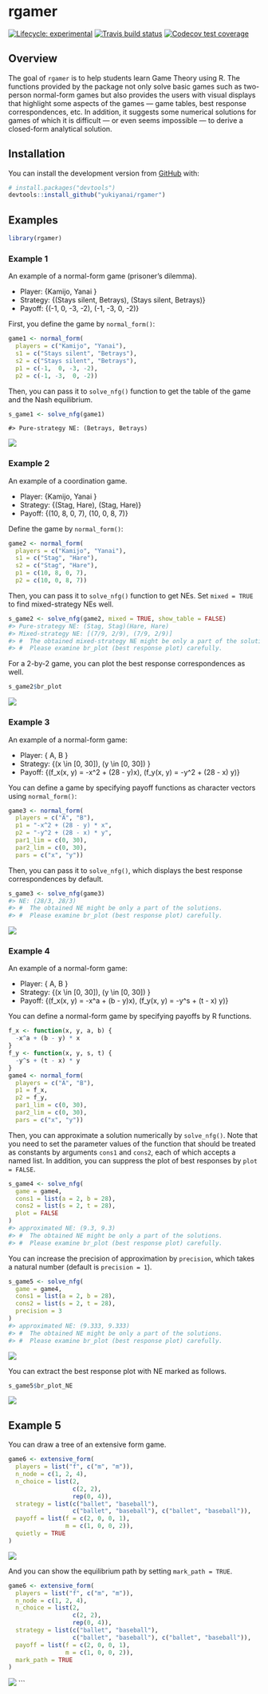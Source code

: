 
<!-- README.md is generated from README.Rmd. Please edit that file -->

# rgamer

<!-- badges: start -->

[![Lifecycle:
experimental](https://img.shields.io/badge/lifecycle-experimental-orange.svg)](https://www.tidyverse.org/lifecycle/#experimental)
[![Travis build
status](https://travis-ci.org/yukiyanai/rgamer.svg?branch=master)](https://travis-ci.org/yukiyanai/rgamer)
[![Codecov test
coverage](https://codecov.io/gh/yukiyanai/rgamer/branch/master/graph/badge.svg)](https://codecov.io/gh/yukiyanai/rgamer?branch=master)
<!-- badges: end -->

## Overview

The goal of `rgamer` is to help students learn Game Theory using R. The
functions provided by the package not only solve basic games such as
two-person normal-form games but also provides the users with visual
displays that highlight some aspects of the games — game tables, best
response correspondences, etc. In addition, it suggests some numerical
solutions for games of which it is difficult — or even seems impossible
— to derive a closed-form analytical solution.

## Installation

<!--
#You can install the released version of rgamer from [CRAN](https://CRAN.R-project.org) with:

```r
install.packages("rgamer")
#> Warning: package 'rgamer' is not available (for R version 4.0.2)
```
-->

You can install the development version from
[GitHub](https://github.com/) with:

``` r
# install.packages("devtools")
devtools::install_github("yukiyanai/rgamer")
```

## Examples

``` r
library(rgamer)
```

### Example 1

An example of a normal-form game (prisoner’s dilemma).

  - Player: {Kamijo, Yanai }
  - Strategy: {(Stays silent, Betrays), (Stays silent, Betrays)}
  - Payoff: {(-1, 0, -3, -2), (-1, -3, 0, -2)}

First, you define the game by `normal_form()`:

``` r
game1 <- normal_form(
  players = c("Kamijo", "Yanai"),
  s1 = c("Stays silent", "Betrays"), 
  s2 = c("Stays silent", "Betrays"), 
  p1 = c(-1,  0, -3, -2), 
  p2 = c(-1, -3,  0, -2))
```

Then, you can pass it to `solve_nfg()` function to get the table of the
game and the Nash equilibrium.

``` r
s_game1 <- solve_nfg(game1)
```

    #> Pure-strategy NE: (Betrays, Betrays)

![](figs/eg1_table.png)

### Example 2

An example of a coordination game.

  - Player: {Kamijo, Yanai }
  - Strategy: {(Stag, Hare), (Stag, Hare)}
  - Payoff: {(10, 8, 0, 7), (10, 0, 8, 7)}

Define the game by `normal_form()`:

``` r
game2 <- normal_form(
  players = c("Kamijo", "Yanai"),
  s1 = c("Stag", "Hare"), 
  s2 = c("Stag", "Hare"), 
  p1 = c(10, 8, 0, 7), 
  p2 = c(10, 0, 8, 7))
```

Then, you can pass it to `solve_nfg()` function to get NEs. Set `mixed =
TRUE` to find mixed-strategy NEs well.

``` r
s_game2 <- solve_nfg(game2, mixed = TRUE, show_table = FALSE)
#> Pure-strategy NE: (Stag, Stag)(Hare, Hare)
#> Mixed-strategy NE: [(7/9, 2/9), (7/9, 2/9)]
#> #  The obtained mixed-strategy NE might be only a part of the solutions.
#> #  Please examine br_plot (best response plot) carefully.
```

For a 2-by-2 game, you can plot the best response correspondences as
well.

``` r
s_game2$br_plot
```

![](man/figures/README-unnamed-chunk-10-1.png)<!-- -->

### Example 3

An example of a normal-form game:

  - Player: { A, B }
  - Strategy: {\(x \in [0, 30]\), \(y \in [0, 30]\) }
  - Payoff: {\(f_x(x, y) = -x^2 + (28 - y)x\),
    \(f_y(x, y) = -y^2 + (28 - x) y\)}

You can define a game by specifying payoff functions as character
vectors using `normal_form()`:

``` r
game3 <- normal_form(
  players = c("A", "B"),
  p1 = "-x^2 + (28 - y) * x",
  p2 = "-y^2 + (28 - x) * y",
  par1_lim = c(0, 30),
  par2_lim = c(0, 30),
  pars = c("x", "y"))
```

Then, you can pass it to `solve_nfg()`, which displays the best response
correspondences by default.

``` r
s_game3 <- solve_nfg(game3)
#> NE: (28/3, 28/3)
#> #  The obtained NE might be only a part of the solutions.
#> #  Please examine br_plot (best response plot) carefully.
```

![](man/figures/README-unnamed-chunk-12-1.png)<!-- -->

### Example 4

An example of a normal-form game:

  - Player: { A, B }
  - Strategy: {\(x \in [0, 30]\), \(y \in [0, 30]\) }
  - Payoff: {\(f_x(x, y) = -x^a + (b - y)x\),
    \(f_y(x, y) = -y^s + (t - x) y\)}

You can define a normal-form game by specifying payoffs by R functions.

``` r
f_x <- function(x, y, a, b) {
  -x^a + (b - y) * x
}
f_y <- function(x, y, s, t) {
  -y^s + (t - x) * y
}
game4 <- normal_form(
  players = c("A", "B"),
  p1 = f_x,
  p2 = f_y,
  par1_lim = c(0, 30),
  par2_lim = c(0, 30),
  pars = c("x", "y"))
```

Then, you can approximate a solution numerically by `solve_nfg()`. Note
that you need to set the parameter values of the function that should be
treated as constants by arguments `cons1` and `cons2`, each of which
accepts a named list. In addition, you can suppress the plot of best
responses by `plot = FALSE`.

``` r
s_game4 <- solve_nfg(
  game = game4,
  cons1 = list(a = 2, b = 28),
  cons2 = list(s = 2, t = 28),
  plot = FALSE
)
#> approximated NE: (9.3, 9.3)
#> #  The obtained NE might be only a part of the solutions.
#> #  Please examine br_plot (best response plot) carefully.
```

You can increase the precision of approximation by `precision`, which
takes a natural number (default is `precision = 1`).

``` r
s_game5 <- solve_nfg(
  game = game4,
  cons1 = list(a = 2, b = 28),
  cons2 = list(s = 2, t = 28),
  precision = 3
)
#> approximated NE: (9.333, 9.333)
#> #  The obtained NE might be only a part of the solutions.
#> #  Please examine br_plot (best response plot) carefully.
```

![](man/figures/README-unnamed-chunk-15-1.png)<!-- -->

You can extract the best response plot with NE marked as follows.

``` r
s_game5$br_plot_NE
```

![](man/figures/README-unnamed-chunk-16-1.png)<!-- -->

## Example 5

You can draw a tree of an extensive form game.

``` r
game6 <- extensive_form(
  players = list("f", c("m", "m")),
  n_node = c(1, 2, 4),
  n_choice = list(2,
                  c(2, 2),
                  rep(0, 4)),
  strategy = list(c("ballet", "baseball"),
                  c("ballet", "baseball"), c("ballet", "baseball")),
  payoff = list(f = c(2, 0, 0, 1),
                m = c(1, 0, 0, 2)),
  quietly = TRUE
)
```

![](man/figures/README-unnamed-chunk-17-1.png)<!-- -->

And you can show the equilibrium path by setting `mark_path = TRUE`.

``` r
game6 <- extensive_form(
  players = list("f", c("m", "m")),
  n_node = c(1, 2, 4),
  n_choice = list(2,
                  c(2, 2),
                  rep(0, 4)),
  strategy = list(c("ballet", "baseball"),
                  c("ballet", "baseball"), c("ballet", "baseball")),
  payoff = list(f = c(2, 0, 0, 1),
                m = c(1, 0, 0, 2)),
  mark_path = TRUE
)
```

![](man/figures/README-unnamed-chunk-18-1.png)<!-- --> \`\`\`
